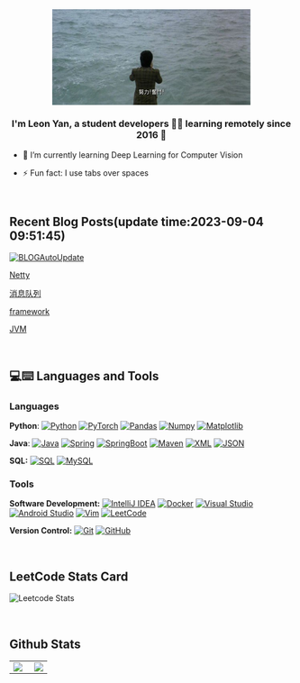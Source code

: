 <div align="center">
<img src="struggle.jpg" align="center" style="width: 70%" />
</div>  
  

### <div align="center">I'm Leon Yan, a student developers 👨‍💻 learning remotely since 2016 🚀</div>  
  

- 🌱 I’m currently learning Deep Learning for Computer Vision  
  

- ⚡ Fun fact: I use tabs over spaces  

<br/>  

## Recent Blog Posts(update time:2023-09-04 09:51:45)
[![BLOGAutoUpdate](https://github.com/leonyan18/leonyan18/actions/workflows/main.yml/badge.svg)](https://github.com/leonyan18/leonyan18/actions/workflows/main.yml)

[Netty](http://dawnchannel.tech/2023/05/27/Netty/)

[消息队列](http://dawnchannel.tech/2023/06/26/MQ/)

[framework](http://dawnchannel.tech/2023/06/15/framework/)

[](http://dawnchannel.tech/2023/06/19/redis/)

[JVM](http://dawnchannel.tech/2023/06/14/jvm/)

[](http://dawnchannel.tech/2023/06/13/database/)


<br/>

## 💻:keyboard: Languages and Tools 

### Languages

  **Python**:
  [![Python](https://img.shields.io/badge/-Python-black?style=flat&logo=python&link=https://github.com/leonyan18/Python-AWS-TradingAI)](https://github.com/leonyan18/Python-AWS-TradingAI)
  [![PyTorch](https://img.shields.io/badge/-PyTorch-EE4C2C?style=flat&logo=PyTorch&logoColor=white&link=https://github.com/leonyan18/Python-AWS-TradingAI)](https://github.com/leonyan18/Python-AWS-TradingAI)
  [![Pandas](https://img.shields.io/badge/-Pandas-150458?style=flat&logo=Pandas&link=https://github.com/leonyan18/Python-AWS-TradingAI)](https://github.com/leonyan18/Python-AWS-TradingAI)
  [![Numpy](https://img.shields.io/badge/-Numpy-lightgray?style=flat&logo=Numpy&logoColor=white&link=https://github.com/leonyan18/Python-AWS-TradingAI)](https://github.com/leonyan18/Python-AWS-TradingAI)
  [![Matplotlib](https://img.shields.io/badge/-Matplotlib-black?style=flat&logo=Matplotlib&logoColor=white&link=https://github.com/leonyan18/Python-AWS-TradingAI)](https://github.com/leonyan18/Python-AWS-TradingAI)

  **Java**: 
  [![Java](https://img.shields.io/badge/Java-orange?style=flat&logo=java&logoColor=white&link=https://github.com/leonyan18/OOP-JAVA-and-Android-App-Developer)](https://github.com/leonyan18/OOP-JAVA-and-Android-App-Developer) 
  [![Spring](https://img.shields.io/badge/-Spring-lightgray?style=flat&logo=spring&link=https://github.com/leonyan18/Java-Web-Developer)](https://github.com/leonyan18/Java-Web-Developer)
  [![SpringBoot](https://img.shields.io/badge/-Springboot-black?style=flat&logo=springboot&link=https://github.com/leonyan18/Java-Web-Developer)](https://github.com/leonyan18/Java-Web-Developer)
  [![Maven](https://img.shields.io/badge/Maven-C71A36?style=flat&logo=apache-maven&link=hhttps://github.com/leonyan18/Java-Web-Developer)](https://github.com/leonyan18/Java-Web-Developer) 
  [![XML](https://img.shields.io/badge/-XML-orange?style=flat&logo=xml&link=https://github.com/leonyan18/Java-Web-Developer)](https://github.com/leonyan18/Java-Web-Developer)
  [![JSON](https://img.shields.io/badge/-JSON-lightgray?style=flat&logo=json&link=https://github.com/leonyan18/Java-Web-Developer)](https://github.com/leonyan18/Java-Web-Developer)

  **SQL:**
  [![SQL](https://img.shields.io/badge/-SQL-orange?style=flat&logo=sql&link=https://github.com/leonyan18)](https://github.com/leonyan18)
  [![MySQL](https://img.shields.io/badge/-MySQL-lightgray?style=flat&logo=mysql&link=https://github.com/leonyan18)](https://github.com/leonyan18)

### Tools

**Software Development:**
[![IntelliJ IDEA](https://img.shields.io/badge/-red?style=flat&logo=IntelliJ-IDEA&logoColor=white&link=https://github.com/leonyan18 "IntelliJ IDEA")](https://github.com/leonyan18)
[![Docker](https://img.shields.io/badge/-2496ED?style=flat&logo=Docker&logoColor=white&link=https://github.com/leonyan18 "Docker")](https://github.com/leonyan18)
[![Visual Studio](https://img.shields.io/badge/-007ACC?style=flat&logo=Visual-Studio-Code&logoColor=white&link=https://github.com/leonyan18 "Visual Studio")](https://github.com/leonyan18)
[![Android Studio](https://img.shields.io/badge/-3DDC84?style=flat&logo=Android-Studio&logoColor=white&link=https://github.com/leonyan18 "Android Studio" )](https://github.com/leonyan18)
[![Vim](https://img.shields.io/badge/-019733?style=flat&logo=Vim&logoColor=white&link=https://github.com/leonyan18 "Vim")](https://github.com/leonyan18)
[![LeetCode](https://img.shields.io/badge/-02569B?style=flat&logo=leetCode&logoColor=white&link=https://github.com/leonyan18 "LeetCode")](https://github.com/leonyan18)

**Version Control:**
[![Git](https://img.shields.io/badge/-Git-black?style=flat&logo=git&link=https://github.com/leonyan18)](https://github.com/leonyan18) 
[![GitHub](https://img.shields.io/badge/-GitHub-181717?style=flat&logo=github&link=https://github.com/leonyan18)](https://github.com/leonyan18)
  

<br/>  

## LeetCode Stats Card  

![Leetcode Stats](https://leetcard.jacoblin.cool/leonyan18?theme=unicorn&extension=heatmap&site=cn)

<br/>  

## Github Stats  
<table><tr><td valign="top" width="55%">

<img src="https://github-readme-stats.vercel.app/api?username=leonyan18&show_icons=true&count_private=true&hide_border=true" align="left" style="width: 100%;" />

</td><td valign="top" width="45%">

<img src="https://github-readme-stats.vercel.app/api/top-langs/?username=leonyan18&hide_border=true&layout=compact" align="right" style="width: 100%" />


</td></tr></table>  

<br/>  
